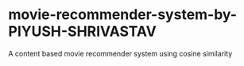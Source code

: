 # movie-recommender-system-by-PIYUSH-SHRIVASTAV
A content based movie recommender system using cosine similarity
